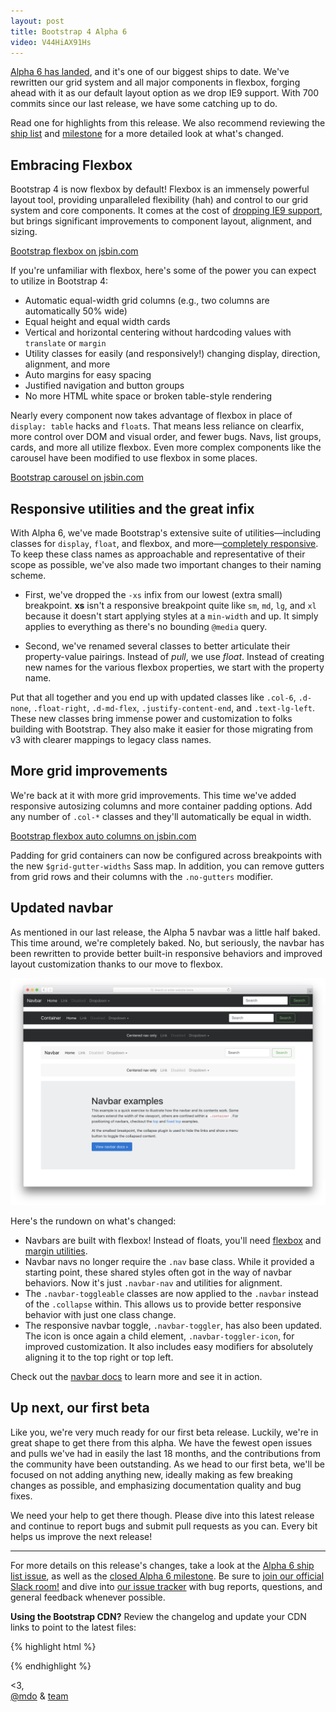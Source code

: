 ```yaml
---
layout: post
title: Bootstrap 4 Alpha 6
video: V44HiAX91Hs
---
```


[Alpha 6 has landed](http://v4-alpha.getbootstrap.com), and it's one of our biggest ships to date. We've rewritten our grid system and all major components in flexbox, forging ahead with it as our default layout option as we drop IE9 support. With 700 commits since our last release, we have some catching up to do.

Read one for highlights from this release. We also recommend reviewing the [ship list](https://github.com/twbs/bootstrap/issues/20939) and [milestone](https://github.com/twbs/bootstrap/milestone/39?closed=1) for a more detailed look at what's changed.

## Embracing Flexbox

Bootstrap 4 is now flexbox by default! Flexbox is an immensely powerful layout tool, providing unparalleled flexibility (hah) and control to our grid system and core components. It comes at the cost of [dropping IE9 support](https://github.com/twbs/bootstrap/pull/21389), but brings significant improvements to component layout, alignment, and sizing.

<a class="jsbin-embed" href="https://jsbin.com/digabis/3/?output&height=440px">Bootstrap flexbox on jsbin.com</a>

If you're unfamiliar with flexbox, here's some of the power you can expect to utilize in Bootstrap 4:

- Automatic equal-width grid columns (e.g., two columns are automatically 50% wide)
- Equal height and equal width cards
- Vertical and horizontal centering without hardcoding values with `translate` or `margin`
- Utility classes for easily (and responsively!) changing display, direction, alignment, and more
- Auto margins for easy spacing
- Justified navigation and button groups
- No more HTML white space or broken table-style rendering

Nearly every component now takes advantage of flexbox in place of `display: table` hacks and `float`s. That means less reliance on clearfix, more control over DOM and visual order, and fewer bugs. Navs, list groups, cards, and more all utilize flexbox. Even more complex components like the carousel have been modified to use flexbox in some places.

<a class="jsbin-embed" href="https://jsbin.com/wepoya/?output&height=340px">Bootstrap carousel on jsbin.com</a>

## Responsive utilities and the great infix

With Alpha 6, we've made Bootstrap's extensive suite of utilities—including classes for `display`, `float`, and flexbox, and more—[completely responsive](https://github.com/twbs/bootstrap/pull/20934). To keep these class names as approachable and representative of their scope as possible, we've also made two important changes to their naming scheme.

- First, we've dropped the `-xs` infix from our lowest (extra small) breakpoint. **xs** isn't a responsive breakpoint quite like `sm`, `md`, `lg`, and `xl` because it doesn't start applying styles at a `min-width` and up. It simply applies to everything as there's no bounding `@media` query.

- Second, we've renamed several classes to better articulate their property-value pairings. Instead of _pull_, we use _float_. Instead of creating new names for the various flexbox properties, we start with the property name.

Put that all together and you end up with updated classes like `.col-6`, `.d-none`, `.float-right`, `.d-md-flex`, `.justify-content-end`, and `.text-lg-left`. These new classes bring immense power and customization to folks building with Bootstrap. They also make it easier for those migrating from v3 with clearer mappings to legacy class names.

## More grid improvements

We're back at it with more grid improvements. This time we've added responsive autosizing columns and more container padding options. Add any number of `.col-*` classes and they'll automatically be equal in width.

<a class="jsbin-embed" href="https://jsbin.com/sarire/?output&height=170px">Bootstrap flexbox auto columns on jsbin.com</a>

Padding for grid containers can now be configured across breakpoints with the new `$grid-gutter-widths` Sass map. In addition, you can remove gutters from grid rows and their columns with the `.no-gutters` modifier.

## Updated navbar

As mentioned in our last release, the Alpha 5 navbar was a little half baked. This time around, we're completely baked. No, but seriously, the navbar has been rewritten to provide better built-in responsive behaviors and improved layout customization thanks to our move to flexbox.

[![Bootstrap 4 navbars](/assets/img/2017/alpha6-navbar.png)](https://v4-alpha.getbootstrap.com/components/navbar/)

Here's the rundown on what's changed:

- Navbars are built with flexbox! Instead of floats, you'll need [flexbox](https://v4-alpha.getbootstrap.com/utilities/flexbox/) and [margin utilities](https://v4-alpha.getbootstrap.com/utilities/spacing/).
- Navbar navs no longer require the `.nav` base class. While it provided a starting point, these shared styles often got in the way of navbar behaviors. Now it's just `.navbar-nav` and utilities for alignment.
- The `.navbar-toggleable` classes are now applied to the `.navbar` instead of the `.collapse` within. This allows us to provide better responsive behavior with just one class change.
- The responsive navbar toggle, `.navbar-toggler`, has also been updated. The icon is once again a child element, `.navbar-toggler-icon`, for improved customization. It also includes easy modifiers for absolutely aligning it to the top right or top left.

Check out the [navbar docs](https://v4-alpha.getbootstrap.com/components/navbar/) to learn more and see it in action.

## Up next, our first beta

Like you, we're very much ready for our first beta release. Luckily, we're in great shape to get there from this alpha. We have the fewest open issues and pulls we've had in easily the last 18 months, and the contributions from the community have been outstanding. As we head to our first beta, we'll be focused on not adding anything new, ideally making as few breaking changes as possible, and emphasizing documentation quality and bug fixes.

We need your help to get there though. Please dive into this latest release and continue to report bugs and submit pull requests as you can. Every bit helps us improve the next release!

---

For more details on this release's changes, take a look at the [Alpha 6 ship list issue](https://github.com/twbs/bootstrap/issues/20939), as well as the [closed Alpha 6 milestone](https://github.com/twbs/bootstrap/milestone/39?closed=1). Be sure to [join our official Slack room!](https://bootstrap-slack.herokuapp.com) and dive into [our issue tracker](https://github.com/twbs/bootstrap/issues/) with bug reports, questions, and general feedback whenever possible.

**Using the Bootstrap CDN?** Review the changelog and update your CDN links to point to the latest files:

{% highlight html %}
<!-- Latest compiled and minified CSS -->
<link rel="stylesheet" href="https://maxcdn.bootstrapcdn.com/bootstrap/4.0.0-alpha.6/css/bootstrap.min.css" integrity="sha384-rwoIResjU2yc3z8GV/NPeZWAv56rSmLldC3R/AZzGRnGxQQKnKkoFVhFQhNUwEyJ" crossorigin="anonymous">

<!-- Latest compiled and minified JavaScript -->
<script src="https://maxcdn.bootstrapcdn.com/bootstrap/4.0.0-alpha.6/js/bootstrap.min.js" integrity="sha384-vBWWzlZJ8ea9aCX4pEW3rVHjgjt7zpkNpZk+02D9phzyeVkE+jo0ieGizqPLForn" crossorigin="anonymous"></script>
{% endhighlight %}

<3,<br>
[@mdo](https://twitter.com/mdo) & [team](https://github.com/twbs)

<script src="https://static.jsbin.com/js/embed.min.js"></script>

